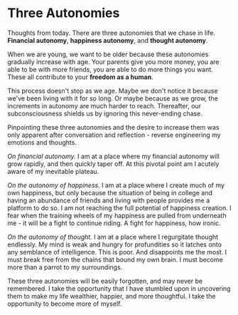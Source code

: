 # Three Autonomies

Thoughts from today.  There are three autonomies that we chase in life.  **Financial autonomy**, **happiness autonomy**, and **thought autonomy**.

When we are young, we want to be older because these autonomies gradually increase with age.  Your parents give you more money, you are able to be with more friends, you are able to do more things you want.  These all contribute to your **freedom as a human**.

This process doesn't stop as we age.  Maybe we don't notice it because we've been living with it for so long.  Or maybe because as we grow, the increments in autonomy are much harder to reach.  Thereafter, our subconsciousness shields us by ignoring this never-ending chase.

Pinpointing these three autonomies and the desire to increase them was only apparent after conversation and reflection - reverse engineering my emotions and thoughts.

*On financial autonomy.*  I am at a place where my financial autonomy will grow rapidly, and then quickly taper off.  At this pivotal point am I acutely aware of my inevitable plateau.

*On the autonomy of happiness.*  I am at a place where I create much of my own happiness, but only because the situation of being in college and having an abundance of friends and living with people provides me a platform to do so.  I am not reaching the full potential of happiness creation.  I fear when the training wheels of my happiness are pulled from underneath me - it will be a fight to continue riding.  A fight for happiness, how ironic.

*On the autonomy of thought.*  I am at a place where I regurgitate thought endlessly.  My mind is weak and hungry for profundities so it latches onto any semblance of intelligence.  This is poor.  And disappoints me the most.  I must break free from the chains that bound my own brain.  I must become more than a parrot to my surroundings.

These three autonomies will be easily forgotten, and may never be remembered.  I take the opportunity that I have stumbled upon in uncovering them to make my life wealthier, happier, and more thoughtful.  I take the opportunity to become more of myself.